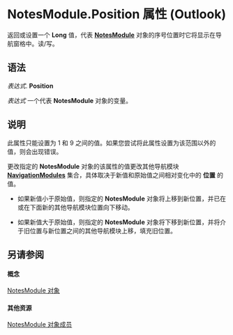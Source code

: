 
# NotesModule.Position 属性 (Outlook)

返回或设置一个 **Long** 值，代表 **[NotesModule](cdbdde08-0773-a78d-3809-a3811975bcc1.md)** 对象的序号位置时它将显示在导航窗格中。读/写。


## 语法

 _表达式_. **Position**

 _表达式_ 一个代表 **NotesModule** 对象的变量。


## 说明

此属性只能设置为 1 和 9 之间的值。如果您尝试将此属性设置为该范围以外的值，则会出现错误。

更改指定的 **NotesModule** 对象的该属性的值更改其他导航模块 **[NavigationModules](4b0743d3-0a21-488c-27b2-31ae07129a61.md)** 集合，具体取决于新值和原始值之间相对变化中的 **位置** 的值。


- 如果新值小于原始值，则指定的 **NotesModule** 对象将上移到新位置，并已在或在下面新的其他导航模块位置向下移动。
    
- 如果新值大于原始值，则指定的 **NotesModule** 对象将下移到新位置，并将介于旧位置与新位置之间的其他导航模块上移，填充旧位置。
    

## 另请参阅


#### 概念


[NotesModule 对象](cdbdde08-0773-a78d-3809-a3811975bcc1.md)
#### 其他资源


[NotesModule 对象成员](c84f7160-8493-7fdb-a926-7c83be5e1f90.md)